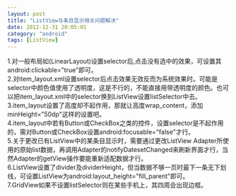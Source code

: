 ```yaml
---
layout: post
title: "ListView与条目显示相关问题解决"
date: 2012-12-31 20:05:01
category: "android"
tags: [ListView]
---
```

1.对一般布局如(LinearLayout)设置selector后,点击没有选中的效果，可设置其android:clickable="true"即可。  
2.对item_layout.xml设置selector后点击效果无效反而为系统效果时。可能是selector中颜色值使用了透明度，这是不行的，不能直接用带透明度的颜色。也可以把item_layout.xml中的selector换到ListView设置listSelector中去。<!-- more -->  
3.item_layout设置了高度却不起作用，那就让高度wrap_content，添加minHeight="50dp"这样的设置吧。  
4.item_layout中若有Button或CheckBox之类的控件，设置selector是不起作用的，需对Button或CheckBox设置android:focusable="false"才行。  
5.关于更改已有ListView中的某条目显示时，需要通过更改ListView Adapter所使用的原始list数据，再调用Adapter的notifyDatesetChanged来刷新界面才行，当然Adapter的getView操作要能重新适配数据才行。  
6.ListView设置了divider及dividerHeight，但当数据不够一页时最下一条无下划线，可设置ListView为android:layout_height="fill_parent"即可。  
7.GridView如果不设置listSelector则在某些手机上，其四周会出现边框。  

